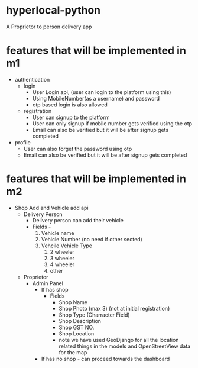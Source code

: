 # hyperlocal-python
A Proprietor to person delivery app
# features that will be implemented in m1
- authentication
  - login
    - User Login api, (user can login to the platform using this)
    - Using MobileNumber(as a username) and password
    - otp based login is also allowed
  - registration
    - User can signup to the platform
    - User can only signup if mobile number gets verified using the otp
    - Email can also be verified but it will be after signup gets completed
- profile
    - User can also forget the password using otp 
    - Email can also be verified but it will be after signup gets completed

# features that will be implemented in m2
- Shop Add and Vehicle add api
  - Delivery Person
    - Delivery person can add their vehicle
    - Fields - 
        1. Vehicle name
        2. Vehicle Number (no need if other sected)
        3. Vehcile Vehicle Type
            1. 2 wheeler
            2. 3 wheeler
            3. 4 wheeler
            4. other 
  - Proprietor
    - Admin Panel
      - If has shop
        - Fields
            - Shop Name
            - Shop Photo (max 3) (not at initial registration)
            - Shop Type (Charracter Field)
            - Shop Description
            - Shop GST NO.
            - Shop Location
            - note we have used GeoDjango for all the location related things in the models and OpenStreetView data for the map
      - If has no shop
            - can proceed towards the dashboard

